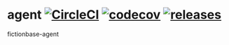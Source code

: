 # agent [![CircleCI](https://circleci.com/gh/fictionbase/agent.svg?style=svg)](https://circleci.com/gh/fictionbase/agent) [![codecov](https://codecov.io/gh/fictionbase/agent/branch/master/graph/badge.svg)](https://codecov.io/gh/fictionbase/agent) [![releases](https://img.shields.io/github/release/fictionbase/agent.svg)](https://github.com/fictionbase/agent/releases)

fictionbase-agent
